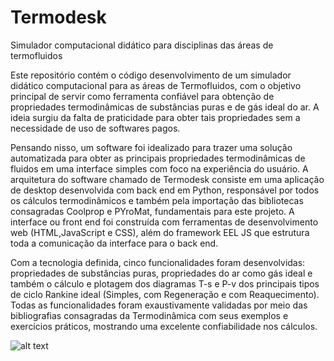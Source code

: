 # Termodesk
Simulador computacional didático para disciplinas das áreas de termofluidos

Este repositório contém o código desenvolvimento de um simulador
didático computacional para as áreas de Termofluidos, com o objetivo principal de servir como
ferramenta confiável para obtenção de propriedades termodinâmicas de substâncias puras e
de gás ideal do ar. A ideia surgiu da falta de praticidade para obter tais propriedades sem a
necessidade de uso de softwares pagos.

Pensando nisso, um software foi idealizado  para trazer uma solução automatizada para obter as principais propriedades termodinâmicas
de fluidos em uma interface simples com foco na experiência do usuário. A arquitetura do
software chamado de Termodesk consiste em uma aplicação de desktop desenvolvida com back
end em Python, responsável por todos os cálculos termodinâmicos e também pela importação
das bibliotecas consagradas Coolprop e PYroMat, fundamentais para este projeto. A interface ou
front end foi construída com ferramentas de desenvolvimento web (HTML,JavaScript e CSS),
além do framework EEL JS que estrutura toda a comunicação da interface para o back end. 

Com a tecnologia definida, cinco funcionalidades foram desenvolvidas: propriedades de substâncias
puras, propriedades do ar como gás ideal e também o cálculo e plotagem dos diagramas T-s e P-v
dos principais tipos de ciclo Rankine ideal (Simples, com Regeneração e com Reaquecimento).
Todas as funcionalidades foram exaustivamente validadas por meio das bibliografias consagradas
da Termodinâmica com seus exemplos e exercícios práticos, mostrando uma excelente confiabilidade
nos cálculos. 

![alt text](https://github.com/[douglas-dm9]/[Termodesk]blob/main/images-in-readme/arquitetura.PNG?raw=true)
